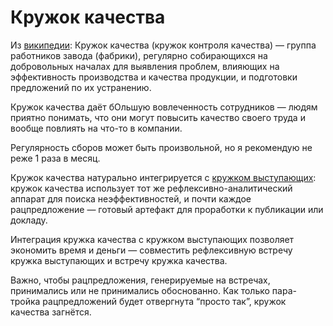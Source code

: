 # Кружок качества

Из [википедии](https://ru.wikipedia.org/wiki/Кружок_качества): Кружок качества (кружок контроля качества) — группа работников завода (фабрики), регулярно собирающихся на добровольных началах для выявления проблем, влияющих на эффективность производства и качества продукции, и подготовки предложений по их устранению.

Кружок качества даёт бОльшую вовлеченность сотрудников — людям приятно понимать, что они могут повысить качество своего труда и вообще повлиять на что-то в компании.

Регулярность сборов может быть произвольной, но я рекомендую не реже 1 раза в месяц.

Кружок качества натурально интегрируется с [кружком выступающих](/speaking_club.md): кружок качества использует тот же рефлексивно-аналитический аппарат для поиска неэффективностей, и почти каждое рацпредложение — готовый артефакт для проработки к публикации или докладу.



Интеграция кружка качества с кружком выступающих позволяет экономить время и деньги  — совместить рефлексивную встречу кружка выступающих и встречу кружка качества.

Важно, чтобы рацпредложения, генерируемые на встречах, принимались или не принимались обоснованно. Как только пара-тройка рацпредложений будет отвергнута “просто так”, кружок качества загнётся.

